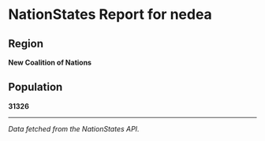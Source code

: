 
# NationStates Report for nedea

## Region
**New Coalition of Nations**

## Population
**31326**

---

*Data fetched from the NationStates API.*
